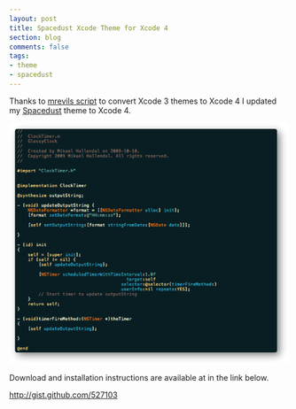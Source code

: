 ```yaml
---
layout: post
title: Spacedust Xcode Theme for Xcode 4
section: blog
comments: false
tags:
- theme
- spacedust
---
```


Thanks to <a href="http://gist.github.com/488120">mrevils script</a> to convert Xcode 3 themes to Xcode 4 I updated my [Spacedust](http://hallski.org/blog/spacedust-xcode-theme) theme to Xcode 4.

<img src="/images/posts/spacedust-xcode-theme.png"/>

Download and installation instructions are available at in the link below.

<a href="http://gist.github.com/527103">http://gist.github.com/527103</a>
